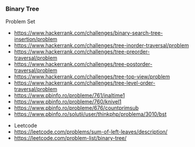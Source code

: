### Binary Tree


Problem Set

* https://www.hackerrank.com/challenges/binary-search-tree-insertion/problem
* https://www.hackerrank.com/challenges/tree-inorder-traversal/problem
* https://www.hackerrank.com/challenges/tree-preorder-traversal/problem
* https://www.hackerrank.com/challenges/tree-postorder-traversal/problem
* https://www.hackerrank.com/challenges/tree-top-view/problem
* https://www.hackerrank.com/challenges/tree-level-order-traversal/problem
* https://www.pbinfo.ro/probleme/761/inaltime1
* https://www.pbinfo.ro/probleme/760/knivel1
* https://www.pbinfo.ro/probleme/676/countprimsub
* https://www.pbinfo.ro/solutii/user/thinkphp/problema/3010/bst
- Leetcode
 - https://leetcode.com/problems/sum-of-left-leaves/description/
 - https://leetcode.com/problem-list/binary-tree/


